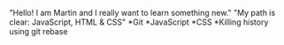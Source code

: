 "Hello! I am Martin and I really want to learn something new."
"My path is clear: JavaScript, HTML & CSS" 
*Git 
*JavaScript
*CSS
*Killing history using git rebase
